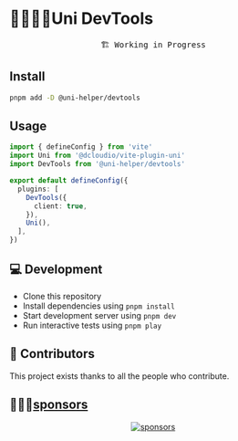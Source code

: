 # 🔺🔹🔸🔻Uni DevTools

<pre align="center">
🏗 Working in Progress
</pre>

## Install

```bash
pnpm add -D @uni-helper/devtools
```

## Usage

```ts
import { defineConfig } from 'vite'
import Uni from '@dcloudio/vite-plugin-uni'
import DevTools from '@uni-helper/devtools'

export default defineConfig({
  plugins: [
    DevTools({
      client: true,
    }),
    Uni(),
  ],
})
```

## 💻 Development

- Clone this repository
- Install dependencies using `pnpm install`
- Start development server using `pnpm dev`
- Run interactive tests using `pnpm play`

## 💝 Contributors

This project exists thanks to all the people who contribute.

## 🙇🏻‍♂️[sponsors](https://afdian.com/a/flippedround)

<p align="center">
  <a href="https://afdian.com/a/flippedround">
    <img alt="sponsors" src="https://cdn.jsdelivr.net/gh/FliPPeDround/sponsors/sponsorkit/sponsors.svg"/>
  </a>
</p>
